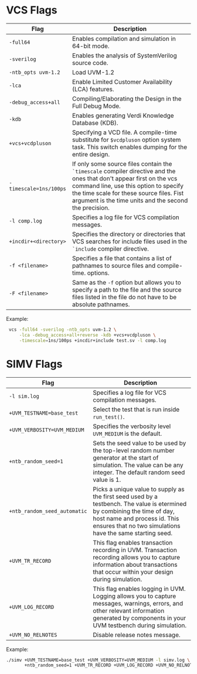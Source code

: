 

# VCS Flags

| Flag                   | Description                                                                                                                                                                                                                                                             |
| ---------------------- | ----------------------------------------------------------------------------------------------------------------------------------------------------------------------------------------------------------------------------------------------------------------------- |
| `-full64`              | Enables compilation and simulation in 64-bit mode.                                                                                                                                                                                                                      |
| `-sverilog`            | Enables the analysis of SystemVerilog source code.                                                                                                                                                                                                                      |
| `-ntb_opts uvm-1.2`    | Load UVM-1.2                                                                                                                                                                                                                                                            |
| `-lca`                 | Enable Limited Customer Availability (LCA) features.                                                                                                                                                                                                                    |
| `-debug_access+all`    | Compiling/Elaborating the Design in the Full Debug Mode.                                                                                                                                                                                                                |
| `-kdb`                 | Enables generating Verdi Knowledge Database (KDB).                                                                                                                                                                                                                      |
| `+vcs+vcdpluson`       | Specifying a VCD file. A compile-time substitute for `$vcdpluson` option system task. This switch enables dumping for the entire design.                                                                                                                                |
| `-timescale=1ns/100ps` | If only some source files contain the `` `timescale `` compiler directive and the ones that don't appear first on the vcs command line, use this option to specify the time scale for these source files. Fist argument is the time units and the second the precision. |
| `-l comp.log`          | Specifies a log file for VCS compilation messages.                                                                                                                                                                                                                      |
| `+incdir+<directory>`  | Specifies the directory or directories that VCS searches for include files used in the `` `include `` compiler directive.                                                                                                                                                |
| `-f <filename>`        | Specifies a file that contains a list of pathnames to source files and compile-time. options.                                                                                                                                                                           |
| `-F <filename>`        | Same as the `-f` option but allows you to specify a path to the file and the source files listed in the file do not have to be absolute pathnames.                                                                                                                      |

Example:

```bash
 vcs -full64 -sverilog -ntb_opts uvm-1.2 \
     -lca -debug_access+all+reverse -kdb +vcs+vcdpluson \
     -timescale=1ns/100ps +incdir+include test.sv -l comp.log
```

# SIMV Flags

| Flag                         | Description                                                                                                                                                                                                            |
| ---------------------------- | ---------------------------------------------------------------------------------------------------------------------------------------------------------------------------------------------------------------------- |
| `-l sim.log`                 | Specifies a log file for VCS compilation messages.                                                                                                                                                                     |
| `+UVM_TESTNAME=base_test`    | Select the test that is run inside `run_test()`.                                                                                                                                                                       |
| `+UVM_VERBOSITY=UVM_MEDIUM`  | Specifies the verbosity level `UVM_MEDIUM` is the default.                                                                                                                                                             |
| `+ntb_random_seed=1`         | Sets the seed value to be used by the top-level random number generator at the start of simulation. The value can be any integer. The default random seed value is 1.                                                  |
| `+ntb_random_seed_automatic` | Picks a unique value to supply as the first seed used by a testbench. The value is etermined by combining the time of day, host name and process id. This ensures that no two simulations have the same starting seed. |
| `+UVM_TR_RECORD`             | This flag enables transaction recording in UVM. Transaction recording allows you to capture information about transactions that occur within your design during simulation.                                            |
| `+UVM_LOG_RECORD`            | This flag enables logging in UVM. Logging allows you to capture messages, warnings, errors, and other relevant information generated by components in your UVM testbench during simulation.                            |
| `+UVM_NO_RELNOTES`           | Disable release notes message.                                                                                                                                                                                         |

Example:


```bash
./simv +UVM_TESTNAME=base_test +UVM_VERBOSITY=UVM_MEDIUM -l simv.log \
       +ntb_random_seed=1 +UVM_TR_RECORD +UVM_LOG_RECORD +UVM_NO_RELNOTES
```
